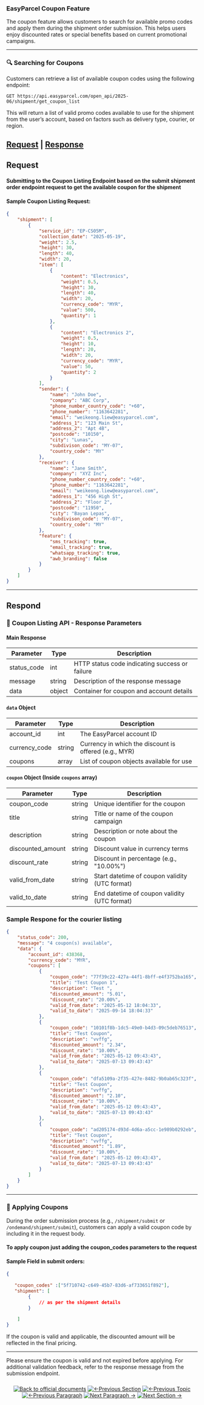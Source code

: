 ### EasyParcel Coupon Feature

The coupon feature allows customers to search for available promo codes and apply them during the shipment order submission. This helps users enjoy discounted rates or special benefits based on current promotional campaigns.

---

### 🔍 Searching for Coupons

Customers can retrieve a list of available coupon codes using the following endpoint:

```
GET https://api.easyparcel.com/open_api/2025-06/shipment/get_coupon_list
```

This will return a list of valid promo codes available to use for the shipment from the user’s account, based on factors such as delivery type, courier, or region.

## [Request](#request) | [Response](#response)

## Request

#### Submitting to the Coupon Listing Endpoint based on the submit shipment order endpoint request to get the available coupon for the shipment

#### Sample Coupon Listing Request:
```json
{
    "shipment": [
        {
            "service_id": "EP-CS05M",
            "collection_date": "2025-05-19",
            "weight": 2.5,
            "height": 30,
            "length": 40,
            "width": 20,
            "item": [
                {
                    "content": "Electronics",
                    "weight": 0.5,
                    "height": 30,
                    "length": 40,
                    "width": 20,
                    "currency_code": "MYR",
                    "value": 500,
                    "quantity": 1
                },
                {
                    "content": "Electronics 2",
                    "weight": 0.5,
                    "height": 10,
                    "length": 20,
                    "width": 20,
                    "currency_code": "MYR",
                    "value": 50,
                    "quantity": 2
                }
            ],
            "sender": {
                "name": "John Doe",
                "company": "ABC Corp",
                "phone_number_country_code": "+60",
                "phone_number": "1163642281",
                "email": "weikeong.liew@easyparcel.com",
                "address_1": "123 Main St",
                "address_2": "Apt 4B",
                "postcode": "10150",
                "city": "Lunas",
                "subdivison_code": "MY-07",
                "country_code": "MY"
            },
            "receiver": {
                "name": "Jane Smith",
                "company": "XYZ Inc",
                "phone_number_country_code": "+60",
                "phone_number": "1163642281",
                "email": "weikeong.liew@easyparcel.com",
                "address_1": "456 High St",
                "address_2": "Floor 2",
                "postcode": "11950",
                "city": "Bayan Lepas",
                "subdivison_code": "MY-07",
                "country_code": "MY"
            },
            "feature": {
                "sms_tracking": true,
                "email_tracking": true,
                "whatsapp_tracking": true,
                "awb_branding": false
            }
        }
    ]
}
```
---

## Respond

### 🧾 Coupon Listing API - Response Parameters

#### Main Response

| Parameter    | Type   | Description                                             |
|--------------|--------|---------------------------------------------------------|
| status_code  | int    | HTTP status code indicating success or failure          |
| message      | string | Description of the response message                     |
| data         | object | Container for coupon and account details                |

#### `data` Object

| Parameter       | Type    | Description                                           |
|-----------------|---------|-------------------------------------------------------|
| account_id      | int     | The EasyParcel account ID                             |
| currency_code   | string  | Currency in which the discount is offered (e.g., MYR) |
| coupons         | array   | List of coupon objects available for use              |

#### `coupon` Object (Inside `coupons` array)

| Parameter          | Type    | Description                                         |
|--------------------|---------|-----------------------------------------------------|
| coupon_code        | string  | Unique identifier for the coupon                    |
| title              | string  | Title or name of the coupon campaign                |
| description        | string  | Description or note about the coupon                |
| discounted_amount  | string  | Discount value in currency terms                    |
| discount_rate      | string  | Discount in percentage (e.g., "10.00%")             |
| valid_from_date    | string  | Start datetime of coupon validity (UTC format)      |
| valid_to_date      | string  | End datetime of coupon validity (UTC format)        |

### Sample Respone for the courier listing

```json
{
    "status_code": 200,
    "message": "4 coupon(s) available",
    "data": {
        "account_id": 438368,
        "currency_code": "MYR",
        "coupons": [
            {
                "coupon_code": "77f39c22-427a-44f1-8bff-e4f3752ba165",
                "title": "Test Coupon 1",
                "description": "Test ",
                "discounted_amount": "5.01",
                "discount_rate": "20.00%",
                "valid_from_date": "2025-05-12 18:04:33",
                "valid_to_date": "2025-09-14 18:04:33"
            },
            {
                "coupon_code": "10101f8b-1dc5-49e0-b4d3-09c5deb76513",
                "title": "Test Coupon",
                "description": "vvffg",
                "discounted_amount": "2.34",
                "discount_rate": "10.00%",
                "valid_from_date": "2025-05-12 09:43:43",
                "valid_to_date": "2025-07-13 09:43:43"
            },
            {
                "coupon_code": "dfa5109a-2f35-427e-8482-9b0ab65c323f",
                "title": "Test Coupon",
                "description": "vvffg",
                "discounted_amount": "2.10",
                "discount_rate": "10.00%",
                "valid_from_date": "2025-05-12 09:43:43",
                "valid_to_date": "2025-07-13 09:43:43"
            },
            {
                "coupon_code": "ad205174-d93d-4d6a-a5cc-1e989b0292eb",
                "title": "Test Coupon",
                "description": "vvffg",
                "discounted_amount": "1.89",
                "discount_rate": "10.00%",
                "valid_from_date": "2025-05-12 09:43:43",
                "valid_to_date": "2025-07-13 09:43:43"
            }
        ]
    }
}
```
---


### 🧾 Applying Coupons

During the order submission process (e.g., `/shipment/submit` or `/ondemand/shipment/submit`), customers can apply a valid coupon code by including it in the request body.

#### To apply coupon just adding the coupon_codes parameters to the request

#### Sample Field in submit orders:

```json
{
    
   "coupon_codes" :["5f710742-c649-45b7-83d6-af733651f892"],
   "shipment": [
        {
            // as per the shipment details
        }
 
    ]
}
```

If the coupon is valid and applicable, the discounted amount will be reflected in the final pricing.

---

Please ensure the coupon is valid and not expired before applying. For additional validation feedback, refer to the response message from the submission endpoint.


<div align="center" style="margin: 1.5rem 0;">

[![Back to official documents](https://img.shields.io/badge/Back_to_official_documents-007ACC?style=flat-square)](../README.md)
[![←Previous Section](https://img.shields.io/badge/Previous_Section_%E2%86%90-FF7733?style=flat-square)](/4.Postman%20Collection/Postman%20Collection.md)
[![←Previous Topic](https://img.shields.io/badge/Previous_Topic_%E2%86%90-FF7733?style=flat-square)](/5.API%20endpoint/%202.Ondemand/1.Get%20Ondemand%20Quotation.md)
[![←Previous Paragraph](https://img.shields.io/badge/Previous_Paragraph_%E2%86%90-FF7733?style=flat-square)](/5.API%20endpoint/4.Courier%20listing.md)
[![Next Paragraph →](https://img.shields.io/badge/Next_Paragraph_%E2%86%92-00CC88?style=flat-square)](/5.API%20endpoint/README.md)
[![Next Section →](https://img.shields.io/badge/Next_Section_%E2%86%92-00CC88?style=flat-square)](/6.Webhook/1.Guide%20to%20subscribe%20webhook.md)

</div>
